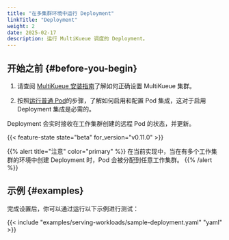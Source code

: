 ```yaml
---
title: "在多集群环境中运行 Deployment"
linkTitle: "Deployment"
weight: 2
date: 2025-02-17
description: 运行 MultiKueue 调度的 Deployment。
---
```


## 开始之前 {#before-you-begin}

1. 请查阅 [MultiKueue 安装指南](/zh-CN/docs/tasks/manage/setup_multikueue)了解如何正确设置 MultiKueue 集群。

2. 按照[运行普通 Pod](/zh-CN/docs/tasks/run/plain_pods/#before-you-begin)的步骤，了解如何启用和配置 Pod 集成，这对于启用 Deployment 集成是必需的。

Deployment 会实时接收在工作集群创建的远程 Pod 的状态，并更新。

{{< feature-state state="beta" for_version="v0.11.0" >}}

{{% alert title="注意" color="primary" %}}
在当前实现中，当在有多个工作集群的环境中创建 Deployment 时，Pod 会被分配到任意工作集群。
{{% /alert %}}

## 示例 {#examples}

完成设置后，你可以通过运行以下示例进行测试：

{{< include "examples/serving-workloads/sample-deployment.yaml" "yaml" >}}

